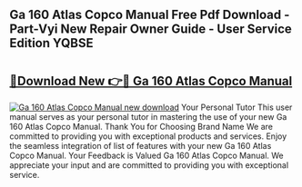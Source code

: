 ## Ga 160 Atlas Copco Manual Free Pdf Download - Part-Vyi New Repair Owner Guide - User Service Edition YQBSE

# <h2><a href="http://bc24543.oget.top/?id=Ga+160+Atlas+Copco+Manual">🔗Download New 👉🔴 Ga 160 Atlas Copco Manual</a></h2>

[![Ga 160 Atlas Copco Manual new download](https://i.imgur.com/5g1atiW.png)](http://bc24543.oget.top/?id=Ga+160+Atlas+Copco+Manual)
Your Personal Tutor This user manual serves as your personal tutor in mastering the use of your new Ga 160 Atlas Copco Manual. Thank You for Choosing Brand Name We are committed to providing you with exceptional products and services. Enjoy the seamless integration of list of features with your new Ga 160 Atlas Copco Manual. Your Feedback is Valued Ga 160 Atlas Copco Manual. We appreciate your input and are committed to providing you with exceptional service.
